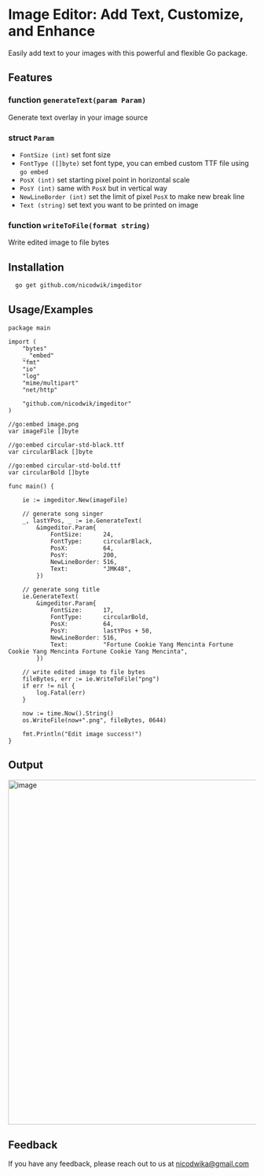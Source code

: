 
# Image Editor: Add Text, Customize, and Enhance

Easily add text to your images with this powerful and flexible Go package.

## Features

### function `generateText(param Param)`
Generate text overlay in your image source

### struct `Param` 
- `FontSize (int)`
set font size
- `FontType ([]byte)` 
set font type, you can embed custom TTF file using `go embed`
- `PosX (int)`
set starting pixel point in horizontal scale
- `PosY (int)`
same with `PosX` but in vertical way
- `NewLineBorder (int)`
set the limit of pixel `PosX` to make new break line
- `Text (string)`
set text you want to be printed on image

### function `writeToFile(format string)`
Write edited image to file bytes





## Installation

```bash
  go get github.com/nicodwik/imgeditor
```
    
## Usage/Examples

```
package main

import (
	"bytes"
	_ "embed"
	"fmt"
	"io"
	"log"
	"mime/multipart"
	"net/http"

	"github.com/nicodwik/imgeditor"
)

//go:embed image.png
var imageFile []byte

//go:embed circular-std-black.ttf
var circularBlack []byte

//go:embed circular-std-bold.ttf
var circularBold []byte

func main() {

	ie := imgeditor.New(imageFile)

	// generate song singer
	_, lastYPos, _ := ie.GenerateText(
		&imgeditor.Param{
			FontSize:      24,
			FontType:      circularBlack,
			PosX:          64,
			PosY:          200,
			NewLineBorder: 516,
			Text:          "JMK48",
		})

	// generate song title
	ie.GenerateText(
		&imgeditor.Param{
			FontSize:      17,
			FontType:      circularBold,
			PosX:          64,
			PosY:          lastYPos + 50,
			NewLineBorder: 516,
			Text:          "Fortune Cookie Yang Mencinta Fortune Cookie Yang Mencinta Fortune Cookie Yang Mencinta",
		})

	// write edited image to file bytes
	fileBytes, err := ie.WriteToFile("png")
	if err != nil {
		log.Fatal(err)
	}

	now := time.Now().String()
	os.WriteFile(now+".png", fileBytes, 0644)

	fmt.Println("Edit image success!")
}

```

## Output
<img width="701" alt="image" src="https://github.com/user-attachments/assets/fc9ec372-ba87-43a2-9b34-ec39cbc08357">

## Feedback

If you have any feedback, please reach out to us at nicodwika@gmail.com

